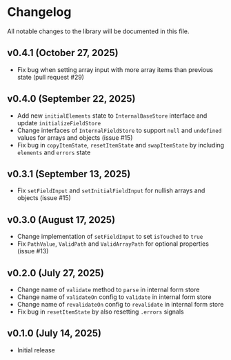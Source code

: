 # Changelog

All notable changes to the library will be documented in this file.

## v0.4.1 (October 27, 2025)

- Fix bug when setting array input with more array items than previous state (pull request #29)

## v0.4.0 (September 22, 2025)

- Add new `initialElements` state to `InternalBaseStore` interface and update `initializeFieldStore`
- Change interfaces of `InternalFieldStore` to support `null` and `undefined` values for arrays and objects (issue #15)
- Fix bug in `copyItemState`, `resetItemState` and `swapItemState` by including `elements` and `errors` state

## v0.3.1 (September 13, 2025)

- Fix `setFieldInput` and `setInitialFieldInput` for nullish arrays and objects (issue #15)

## v0.3.0 (August 17, 2025)

- Change implementation of `setFieldInput` to set `isTouched` to `true`
- Fix `PathValue`, `ValidPath` and `ValidArrayPath` for optional properties (issue #13)

## v0.2.0 (July 27, 2025)

- Change name of `validate` method to `parse` in internal form store
- Change name of `validateOn` config to `validate` in internal form store
- Change name of `revalidateOn` config to `revalidate` in internal form store
- Fix bug in `resetItemState` by also resetting `.errors` signals

## v0.1.0 (July 14, 2025)

- Initial release
